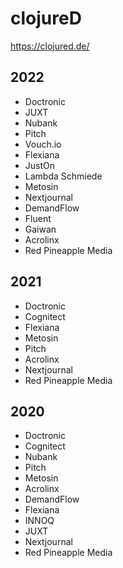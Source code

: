 # clojureD

https://clojured.de/

## 2022

* Doctronic
* JUXT
* Nubank
* Pitch
* Vouch.io
* Flexiana
* JustOn
* Lambda Schmiede
* Metosin
* Nextjournal
* DemandFlow
* Fluent
* Gaiwan
* Acrolinx
* Red Pineapple Media

## 2021

* Doctronic
* Cognitect
* Flexiana
* Metosin
* Pitch
* Acrolinx
* Nextjournal
* Red Pineapple Media

## 2020

* Doctronic
* Cognitect
* Nubank
* Pitch
* Metosin
* Acrolinx
* DemandFlow
* Flexiana
* INNOQ
* JUXT
* Nextjournal
* Red Pineapple Media
